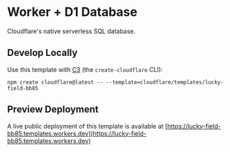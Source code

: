# Worker + D1 Database

Cloudflare's native serverless SQL database.

## Develop Locally

Use this template with [C3](https://developers.cloudflare.com/pages/get-started/c3/) (the `create-cloudflare` CLI):

```
npm create cloudflare@latest -- --template=cloudflare/templates/lucky-field-bb85
```

## Preview Deployment

A live public deployment of this template is available at [https://lucky-field-bb85.templates.workers.dev](https://lucky-field-bb85.templates.workers.dev)
